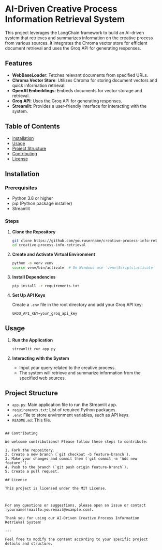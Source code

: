 # AI-Driven Creative Process Information Retrieval System

This project leverages the LangChain framework to build an AI-driven system that retrieves and summarizes information on the creative process from various sources. It integrates the Chroma vector store for efficient document retrieval and uses the Groq API for generating responses.

## Features

- **WebBaseLoader**: Fetches relevant documents from specified URLs.
- **Chroma Vector Store**: Utilizes Chroma for storing document vectors and quick information retrieval.
- **OpenAI Embeddings**: Embeds documents for vector storage and retrieval.
- **Groq API**: Uses the Groq API for generating responses.
- **Streamlit**: Provides a user-friendly interface for interacting with the system.

## Table of Contents

- [Installation](#installation)
- [Usage](#usage)
- [Project Structure](#project-structure)
- [Contributing](#contributing)
- [License](#license)

## Installation

### Prerequisites

- Python 3.8 or higher
- pip (Python package installer)
- Streamlit

### Steps

1. **Clone the Repository**

    ```sh
    git clone https://github.com/yourusername/creative-process-info-retrieval.git
    cd creative-process-info-retrieval
    ```

2. **Create and Activate Virtual Environment**

    ```sh
    python -m venv venv
    source venv/bin/activate  # On Windows use `venv\Scripts\activate`
    ```

3. **Install Dependencies**

    ```sh
    pip install -r requirements.txt
    ```

4. **Set Up API Keys**

    Create a `.env` file in the root directory and add your Groq API key:

    ```plaintext
    GROQ_API_KEY=your_groq_api_key
    ```

## Usage

1. **Run the Application**

    ```sh
    streamlit run app.py
    ```

2. **Interacting with the System**

    - Input your query related to the creative process.
    - The system will retrieve and summarize information from the specified web sources.

## Project Structure

- `app.py`: Main application file to run the Streamlit app.
- `requirements.txt`: List of required Python packages.
- `.env`: File to store environment variables, such as API keys.
- `README.md`: This file.
```

## Contributing

We welcome contributions! Please follow these steps to contribute:

1. Fork the repository.
2. Create a new branch (`git checkout -b feature-branch`).
3. Make your changes and commit them (`git commit -m 'Add new feature'`).
4. Push to the branch (`git push origin feature-branch`).
5. Create a pull request.

## License

This project is licensed under the MIT License.



For any questions or suggestions, please open an issue or contact [yourname](mailto:youremail@example.com).

Thank you for using our AI-Driven Creative Process Information Retrieval System!

---

Feel free to modify the content according to your specific project details and structure.
